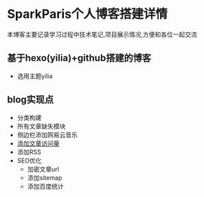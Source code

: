 # SparkParis个人博客搭建详情
  本博客主要记录学习过程中技术笔记,项目展示情况,方便和各位一起交流
## 基于hexo(yilia)+github搭建的博客
* 选用主题yilia

## blog实现点
- 分类构建
- 所有文章缺失模块
- 侧边栏添加网易云音乐
- [添加文章访问量](http://www.janszeng.top/2017/08/30/hexo_yilia_count/)
- 添加RSS
- SEO优化
  - 加密文章url
  - 添加sitemap
  - 添加百度统计